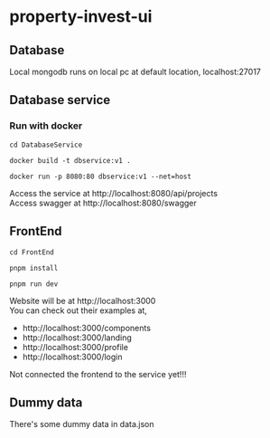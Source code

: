 # property-invest-ui
## Database
Local mongodb runs on local pc at default location, localhost:27017

## Database service

### Run with docker
```
cd DatabaseService

docker build -t dbservice:v1 .

docker run -p 8080:80 dbservice:v1 --net=host
```
Access the service at http://localhost:8080/api/projects  
Access swagger at http://localhost:8080/swagger

## FrontEnd
```
cd FrontEnd

pnpm install

pnpm run dev
```

Website will be at http://localhost:3000  
You can check out their examples at,
- http://localhost:3000/components
- http://localhost:3000/landing
- http://localhost:3000/profile
- http://localhost:3000/login

Not connected the frontend to the service yet!!!
## Dummy data
There's some dummy data in data.json